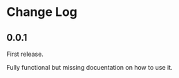 # Change Log

## 0.0.1

First release.

Fully functional but missing docuentation on how to use it.
